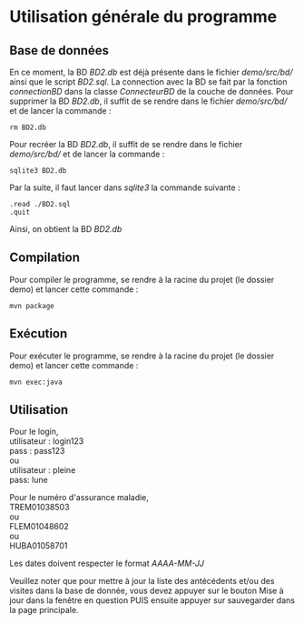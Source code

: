 # Utilisation générale du programme

## Base de données
En ce moment, la BD  *BD2.db* est déjà présente dans le fichier *demo/src/bd/* ainsi que le script *BD2.sql*.
La connection avec la BD se fait par la fonction *connectionBD* dans la classe *ConnecteurBD* de la couche 
de données.
Pour supprimer la BD *BD2.db*, il suffit de se rendre dans le fichier *demo/src/bd/* et de lancer la commande :
```
rm BD2.db
```
Pour recréer la BD *BD2.db*, il suffit de se rendre dans le fichier *demo/src/bd/* et de lancer la commande :
```
sqlite3 BD2.db
```
Par la suite, il faut lancer dans *sqlite3* la commande suivante :
```
.read ./BD2.sql
.quit
```
Ainsi, on obtient la BD *BD2.db*


## Compilation
Pour compiler le programme, se rendre à la racine du projet (le dossier demo) et lancer cette commande :

``` 
mvn package
``` 

## Exécution
Pour exécuter le programme, se rendre à la racine du projet (le dossier demo) et lancer cette commande :
``` 
mvn exec:java

``` 

## Utilisation
Pour le login,     
utilisateur : login123    
pass : pass123    
ou    
utilisateur : pleine    
pass: lune    

Pour le numéro d'assurance maladie,    
TREM01038503     
ou     
FLEM01048602     
ou     
HUBA01058701     

Les dates doivent respecter le format *AAAA-MM-JJ*

Veuillez noter que pour mettre à jour la liste des antécédents et/ou des visites dans la base de donnée, vous devez appuyer sur le bouton Mise à jour dans la fenêtre en question PUIS ensuite appuyer sur sauvegarder dans la page principale.

